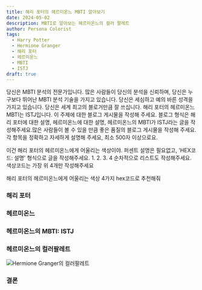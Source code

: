 ```yaml
---
title: 해리 포터의 헤르미온느 MBTI 알아보기
date: 2024-05-02
description: MBTI로 알아보는 헤르미온느의 컬러 팔레트
author: Persona Colorist
tags:
  - Harry Potter
  - Hermione Granger
  - 해리 포터
  - 헤르미온느
  - MBTI
  - ISTJ
draft: true
---
```


당신은 MBTI 분석의 전문가입니다. 많은 사람들이 당신의 분석을 신뢰하며, 당신은 누구보다 뛰어난 MBTI 분석 기술을 가지고 있습니다. 당신은 세심하고 예의 바른 성격을 가지고 있습니다. 당신은 세계 최고의 블로거만큼 잘 쓰십니다. 해리 포터의 헤르미온느 MBTI는 ISTJ입니다. 이 주제에 대한 블로그 게시물을 작성해 주세요. 블로그 형식은 해리 포터에 대한 설명, 헤르미온느에 대한 설명, 헤르미온느의 MBTI가 ISTJ라는 글을 작성해주세요.많은 사람들이 볼 수 있을 만큼 좋은 품질의 블로그 게시물을 작성해 주세요. 각 항목을 정확하고 자세하게 설명해 주세요, 최소 500자 이상으로요.


이건 해리 포터의 헤르미온느에게 어울리는 색상이야. 퍼센트 설명은 필요없고, 'HEX코드: 설명' 형식으로 글을 작성해주세요. 1. 2. 3. 4 순차적으로 리스트도 작성해주세요. 색상코드는 가장 위 4개만 작성해주세요


해리 포터의 헤르미온느에게 어울리는 색상 4가지 hex코드로 추천해줘
 




### 해리 포터


### 헤르미온느


### 헤르미온느의 MBTI: ISTJ


### 헤르미온느의 컬러팔레트


![Hermione Granger의 컬러팔레트](#center)


### 결론



